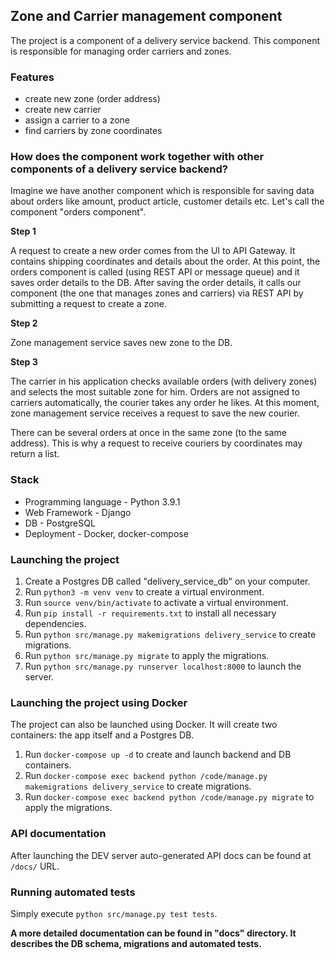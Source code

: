 ## Zone and Carrier management component

The project is a component of a delivery service backend. This component is responsible for managing order carriers and zones.

### Features
* create new zone (order address)
* create new carrier
* assign a carrier to a zone
* find carriers by zone coordinates

### How does the component work together with other components of a delivery service backend?
Imagine we have another component which is responsible for saving data about orders like amount, product article, customer details etc. 
Let's call the component "orders component".

**Step 1**

A request to create a new order comes from the UI to API Gateway. It contains shipping coordinates and details about 
the order. At this point, the orders component is called (using REST API or message queue) and it saves order details to the DB. 
After saving the order details, it calls our component (the one that manages zones and carriers) via REST API 
by submitting a request to create a zone.

**Step 2**

Zone management service saves new zone to the DB.

**Step 3**

The carrier in his application checks available orders (with delivery zones) and selects the most suitable zone for him. 
Orders are not assigned to carriers automatically, the courier takes any order he likes. At this moment, 
zone management service receives a request to save the new courier.

There can be several orders at once in the same zone (to the same address). 
This is why a request to receive couriers by coordinates may return a list.

### Stack
* Programming language - Python 3.9.1
* Web Framework - Django
* DB - PostgreSQL
* Deployment - Docker, docker-compose

### Launching the project

1. Create a Postgres DB called "delivery_service_db" on your computer.
2. Run `python3 -m venv venv` to create a virtual environment.
3. Run `source venv/bin/activate` to activate a virtual environment.
4. Run `pip install -r requirements.txt` to install all necessary dependencies.
5. Run `python src/manage.py makemigrations delivery_service` to create migrations.
6. Run `python src/manage.py migrate` to apply the migrations.
7. Run `python src/manage.py runserver localhost:8000` to launch the server.

### Launching the project using Docker

The project can also be launched using Docker. It will create two containers: the app itself and a Postgres DB. 

1. Run `docker-compose up -d` to create and launch backend and DB containers.
2. Run `docker-compose exec backend python /code/manage.py makemigrations delivery_service` to create migrations.
3. Run `docker-compose exec backend python /code/manage.py migrate` to apply the migrations.

### API documentation
After launching the DEV server auto-generated API docs can be found at `/docs/` URL.

### Running automated tests

Simply execute `python src/manage.py test tests`.

**A more detailed documentation can be found in "docs" directory. 
It describes the DB schema, migrations and automated tests.** 
